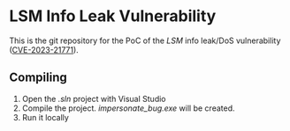 # LSM Info Leak Vulnerability
This is the git repository for the PoC of the _LSM_ info leak/DoS vulnerability ([CVE-2023-21771](https://msrc.microsoft.com/update-guide/en-US/vulnerability/CVE-2023-21771)).


## Compiling
1. Open the _.sln_ project with Visual Studio
2. Compile the project. _impersonate_bug.exe_ will be created.
3. Run it locally